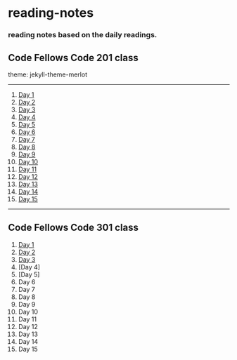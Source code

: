 # reading-notes
### reading notes based on the daily readings.  
 

## Code Fellows Code 201 class  
theme: jekyll-theme-merlot  

---

1. [Day 1](https://bobmcphe.github.io/reading-notes/class-01)
1. [Day 2](https://bobmcphe.github.io/reading-notes/class-02)
1. [Day 3](https://bobmcphe.github.io/reading-notes/class-03)
1. [Day 4](https://bobmcphe.github.io/reading-notes/class-04)
1. [Day 5](https://bobmcphe.github.io/reading-notes/class-05)
1. [Day 6](https://bobmcphe.github.io/reading-notes/class-06)
1. [Day 7](https://bobmcphe.github.io/reading-notes/class-07)
1. [Day 8](https://bobmcphe.github.io/reading-notes/class-08)
1. [Day 9](https://bobmcphe.github.io/reading-notes/class-09)
1. [Day 10](https://bobmcphe.github.io/reading-notes/class-10)
1. [Day 11](https://bobmcphe.github.io/reading-notes/class-11)
1. [Day 12](https://bobmcphe.github.io/reading-notes/class-12)
1. [Day 13](https://bobmcphe.github.io/reading-notes/class-13)
1. [Day 14](https://bobmcphe.github.io/reading-notes/class-14)
1. [Day 15](https://bobmcphe.github.io/reading-notes/class-15)


---


## Code Fellows Code 301 class  

1. [Day 1](https://bobmcphe.github.io/reading-notes/class-3-01)
1. [Day 2](https://bobmcphe.github.io/reading-notes/class-3-02)
1. [Day 3](https://bobmcphe.github.io/reading-notes/class-3-03)
1. [Day 4] 
1. [Day 5] 
1. Day 6
1. Day 7 
1. Day 8 
1. Day 9 
1. Day 10 
1. Day 11 
1. Day 12 
1. Day 13 
1. Day 14 
1. Day 15